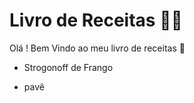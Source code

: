 # Livro de Receitas :man_cook:

Olá ! Bem Vindo ao meu livro de receitas :wave:

- Strogonoff de Frango

- pavê

